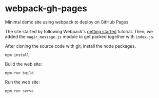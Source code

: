 # webpack-gh-pages
Minimal demo site using webpack to deploy on GitHub Pages

The site started by following Webpack's [getting started] tutorial. Then, we
added the `magic_message.js` module to get packed together with `index.js`.

After cloning the source code with git, install the node packages.

    npm install

Build the web site:

    npm run build

Run the web site:

    npm run serve

[getting started]: https://webpack.js.org/guides/getting-started/
